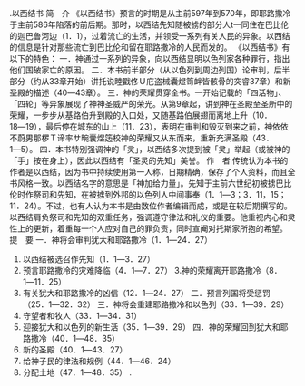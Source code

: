 .以西结书 
简　介 
《以西结书》预言的时期是从主前597年到570年，即耶路撒冷于主前586年陷落的前后期。那时，以西结先知随被掳的部分人t一同住在巴比伦的迦巴鲁河边（1．1），过着流亡的生活，并领受一系列有关人民的异象。以西结的信息是针对那些流亡到巴比伦和留在耶路撒冷的人民而发的。 《以西结书》有以下的特色： 
一．神通过一系列的异象，向以西结显明以色列家各种罪行，指出他们国破家亡的原因。 
二．本书前半部分（从以色列到周边列国）论审判，后半部分（约从33章开始）讲托说睦戳佟Ｕ庀盗械囊煜笥衅皆骸骨的突睿37章）和新圣殿的描述（40―43章）。 
三．神的荣耀贯穿全书。一开始记载的「四活物」、「四轮」等异象展现了神神圣威严的荣光。从第9章起，讲到神在圣殿至圣所中的荣耀，一步步从基路伯升到殿的入口处，又随基路伯展翅而离地上升（10．18―19），最后停在城东的山上（11．23），表明在审判和毁灭到来之前，神依依不蔚男那椤Ｔ谛率サ畹囊煜笾校神的荣耀又从东而来，重新充满圣殿（43．1―5）。 
四．本书特别强调神的「灵」，以西结多次提到被「灵」举起（或被神的「手」按在身上），因此以西结有「圣灵的先知」美誉。 
作　者 
传统认为本书的作者是以西结，因为书中持续使用第一人称，日期精确，保存了个人资料，而且全书风格一致。以西结名字的意思是「神加给力量」。先知于主前六世纪初被掳巴比伦时作祭司和先知，在被掳到外邦的以色列人中间事奉（1．1―3；3．11，15；11．24）。不过，也有人认为本书是由数位作者编辑而成，或是在较后期撰写的。以西结肩负祭司和先知的双重任务，强调遵守律法和礼仪的重要。他重视内心和灵性上的更新，着重每一个人应对自己的罪负责，同时宣阉对托斯家所抱的希望。 
提　要 
一．神将会审判犹大和耶路撒冷（1．1―24．27） 
 1. 以西结被选召作先知（1．1―3．27） 
 2. 预言耶路撒冷的灾难降临（4．1―7．27） 
 3.神的荣耀离开耶路撒冷（8．1―11．25） 
 4. 有关犹大和耶路撒冷的凶信（12．1―24．27） 
二．预言列国将受惩罚（25．1―32．32） 
三．神将会重建耶路撒冷和以色列（33．1―39．29） 
 1. 守望者和牧人（33．1―34．31） 
 2. 迎接犹大和以色列的新生活（35．1―39．29） 
四．神的荣耀回到犹大和耶路撒冷（40．1―48．35） 
 1. 新的圣殿（40．1―43．27） 
 2. 给神子民的律法和规例（44．1―46．24） 
 3. 分配土地（47．1―48．35） 
.
